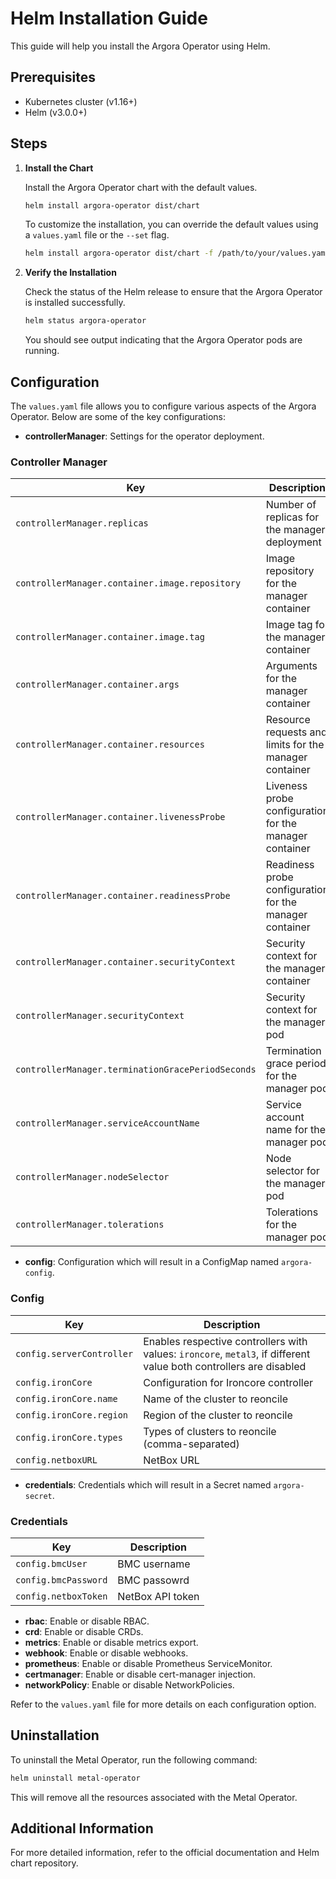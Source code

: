 # Helm Installation Guide

This guide will help you install the Argora Operator using Helm.

## Prerequisites

- Kubernetes cluster (v1.16+)
- Helm (v3.0.0+)

## Steps

1. **Install the Chart**

   Install the Argora Operator chart with the default values.

   ```sh
   helm install argora-operator dist/chart
   ```

   To customize the installation, you can override the default values using a `values.yaml` file or the `--set` flag.

   ```sh
   helm install argora-operator dist/chart -f /path/to/your/values.yaml
   ```

2. **Verify the Installation**

   Check the status of the Helm release to ensure that the Argora Operator is installed successfully.

   ```sh
   helm status argora-operator
   ```

   You should see output indicating that the Argora Operator pods are running.

## Configuration

The `values.yaml` file allows you to configure various aspects of the Argora Operator. Below are some of the key configurations:

- **controllerManager**: Settings for the operator deployment.

### Controller Manager

| Key                                | Description                                                                 | Default Value                  |
|------------------------------------|-----------------------------------------------------------------------------|--------------------------------|
| `controllerManager.replicas`       | Number of replicas for the manager deployment                               | `1`                            |
| `controllerManager.container.image.repository` | Image repository for the manager container                                  | `registry/metal-operator`      |
| `controllerManager.container.image.tag`        | Image tag for the manager container                                         | `"v0.1.0"`                     |
| `controllerManager.container.args`             | Arguments for the manager container                                         | `--probe-image=probe-image`, `--probe-os-image=probe-os-image`, `--registry-url=registry-url` |
| `controllerManager.container.resources`        | Resource requests and limits for the manager container                      | `{cpu: 500m, memory: 128Mi}` (limits), `{cpu: 10m, memory: 64Mi}` (requests) |
| `controllerManager.container.livenessProbe`    | Liveness probe configuration for the manager container                      | `{initialDelaySeconds: 15, periodSeconds: 20, httpGet: {path: /healthz, port: 8081}}` |
| `controllerManager.container.readinessProbe`   | Readiness probe configuration for the manager container                     | `{initialDelaySeconds: 5, periodSeconds: 10, httpGet: {path: /readyz, port: 8081}}` |
| `controllerManager.container.securityContext`  | Security context for the manager container                                  | `{allowPrivilegeEscalation: false, capabilities: {drop: ["ALL"]}}` |
| `controllerManager.securityContext`            | Security context for the manager pod                                        | `{runAsNonRoot: true, seccompProfile: {type: RuntimeDefault}}` |
| `controllerManager.terminationGracePeriodSeconds` | Termination grace period for the manager pod                                | `10`                           |
| `controllerManager.serviceAccountName`         | Service account name for the manager pod                                    | `metal-operator-controller-manager` |
| `controllerManager.nodeSelector`               | Node selector for the manager pod                                           | `{kubernetes.io/os: linux, kubernetes.io/arch: arm64}` |
| `controllerManager.tolerations`                | Tolerations for the manager pod                                             | `[{key: node-role.kubernetes.io/control-plane, effect: NoSchedule}]` |

- **config**: Configuration which will result in a ConfigMap named `argora-config`.

### Config

| Key                         | Description                                                                                                        |
|-----------------------------|--------------------------------------------------------------------------------------------------------------------|
| `config.serverController`   | Enables respective controllers with values: `ironcore`, `metal3`, if different value both controllers are disabled |
| `config.ironCore`           | Configuration for Ironcore controller                                                                              |
| `config.ironCore.name`      | Name of the cluster to reoncile                                                                                    |
| `config.ironCore.region`    | Region of the cluster to reoncile                                                                                  |
| `config.ironCore.types`     | Types of clusters to reoncile (comma-separated)                                                                    |
| `config.netboxURL`          | NetBox URL                                                                                                         |

- **credentials**: Credentials which will result in a Secret named `argora-secret`.

### Credentials

| Key                  | Description      |
|----------------------|------------------|
| `config.bmcUser`     | BMC username     |
| `config.bmcPassword` | BMC passowrd     |
| `config.netboxToken` | NetBox API token |

- **rbac**: Enable or disable RBAC.
- **crd**: Enable or disable CRDs.
- **metrics**: Enable or disable metrics export.
- **webhook**: Enable or disable webhooks.
- **prometheus**: Enable or disable Prometheus ServiceMonitor.
- **certmanager**: Enable or disable cert-manager injection.
- **networkPolicy**: Enable or disable NetworkPolicies.

Refer to the `values.yaml` file for more details on each configuration option.

## Uninstallation

To uninstall the Metal Operator, run the following command:

```sh
helm uninstall metal-operator
```

This will remove all the resources associated with the Metal Operator.

## Additional Information

For more detailed information, refer to the official documentation and Helm chart repository.

